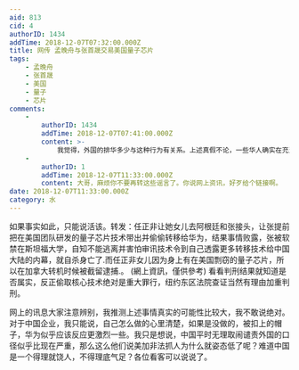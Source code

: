 ```yaml
---
aid: 813
cid: 4
authorID: 1434
addTime: 2018-12-07T07:32:00.000Z
title: 网传 孟晚舟与张首晟交易美国量子芯片
tags:
    - 孟晚舟
    - 张首晟
    - 美国
    - 量子
    - 芯片
comments:
    -
        authorID: 1434
        addTime: 2018-12-07T07:41:00.000Z
        content: >-
            我觉得，外国的排华多少与这种行为有关系。上述真假不论，一些华人确实在充当大陆代理人做一些事情，这当然会导致移民身份遭到排斥，全世界各地的各国移民，我猜没有像华人一样为祖籍国效力不惜搭上自己生命的，看起来华人似乎毫不在乎自己居住国这个新祖国的利益，拼命帮一个你或是你祖先当初逃出来的国家做非法事情。由此可见，排华是不然的。他们作为移民毫不管国家利益，甚至还出卖，这怎么让当地人接受你？我看如果有某些华人再胡作非为，会让华人在外国的地位越发低微，有可能无法享受国民全部权益。有关领域华人不可进入，就是因为一些华人充当中国代理人。
    -
        authorID: 1
        addTime: 2018-12-07T11:33:00.000Z
        content: 大哥，麻烦你不要再转这些谣言了。你说网上资讯，好歹给个链接啊。
date: 2018-12-07T11:33:00.000Z
category: 水
---
```


如果事实如此，只能说活该。转发：任正非让她女儿去阿根廷和张接头，让张提前把在美国团队研发的量子芯片技术带出并偷偷转移给华为，结果事情败露，张被软禁在斯坦福大学，自知不能逃离并害怕审讯技术令到自己透露更多转移技术给中国大陆的内幕，就自杀身亡了.而任正非女儿因为身上有在美国剽窃的量子芯片，所以在加拿大转机时候被截留逮捕.。 (網上資訊，僅供參考) 看看判刑结果就知道是否属实，反正偷取核心技术绝对是重大罪行，纽约东区法院查证当然有理由加重判刑。

网上的讯息大家注意辨别，我推测上述事情真实的可能性比较大，我不敢说绝对。对于中国企业，我只能说，自己怎么做的心里清楚，如果是没做的，被扣上的帽子，华为似乎应该反应更激烈一些。我只是想说，中国平时无理取闹谴责外国的口径似乎比现在严重，那么这么他们说美加非法抓人为什么就姿态低了呢？难道中国是一个得理就饶人，不得理底气足？各位看客可以说说了。
